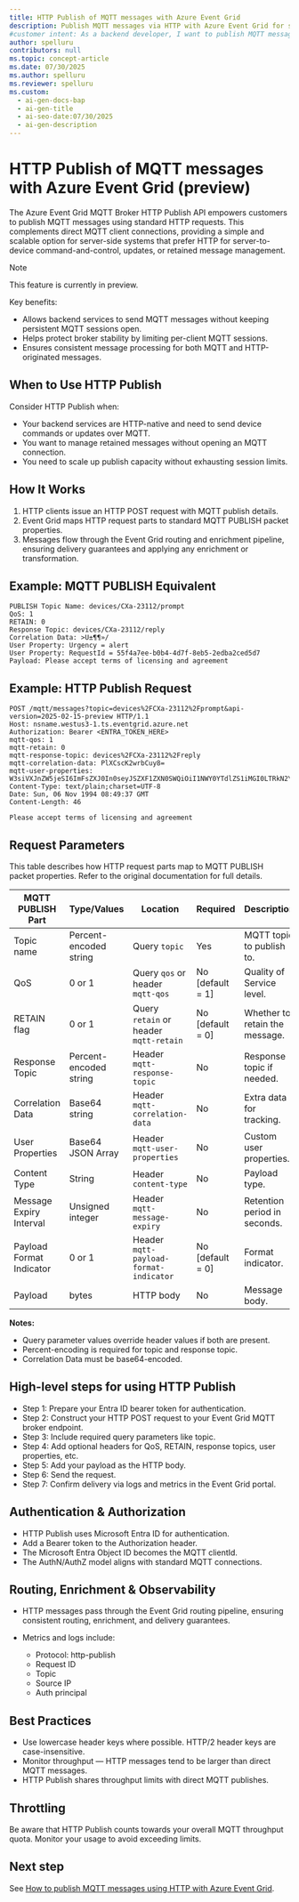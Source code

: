 ```yaml
---
title: HTTP Publish of MQTT messages with Azure Event Grid
description: Publish MQTT messages via HTTP with Azure Event Grid for scalable server-to-device communication. Learn how to use the HTTP Publish API effectively.
#customer intent: As a backend developer, I want to publish MQTT messages via HTTP so that I can integrate with Azure Event Grid without maintaining persistent MQTT sessions.  
author: spelluru
contributors: null
ms.topic: concept-article
ms.date: 07/30/2025
ms.author: spelluru
ms.reviewer: spelluru
ms.custom:
  - ai-gen-docs-bap
  - ai-gen-title
  - ai-seo-date:07/30/2025
  - ai-gen-description
---
```


# HTTP Publish of MQTT messages with Azure Event Grid (preview)

The Azure Event Grid MQTT Broker HTTP Publish API empowers customers to publish MQTT messages using standard HTTP requests. This complements direct MQTT client connections, providing a simple and scalable option for server-side systems that prefer HTTP for server-to-device command-and-control, updates, or retained message management.

> [!NOTE]
> This feature is currently in preview. 

Key benefits:

- Allows backend services to send MQTT messages without keeping persistent MQTT sessions open.
- Helps protect broker stability by limiting per-client MQTT sessions.
- Ensures consistent message processing for both MQTT and HTTP-originated messages.

## When to Use HTTP Publish

Consider HTTP Publish when:

- Your backend services are HTTP-native and need to send device commands or updates over MQTT.
- You want to manage retained messages without opening an MQTT connection.
- You need to scale up publish capacity without exhausting session limits.

## How It Works

1. HTTP clients issue an HTTP POST request with MQTT publish details.
1. Event Grid maps HTTP request parts to standard MQTT PUBLISH packet properties.
1. Messages flow through the Event Grid routing and enrichment pipeline, ensuring delivery guarantees and applying any enrichment or transformation.

## Example: MQTT PUBLISH Equivalent

```http
PUBLISH Topic Name: devices/CXa-23112/prompt  
QoS: 1  
RETAIN: 0  
Response Topic: devices/CXa-23112/reply  
Correlation Data: >U±¶¶»/  
User Property: Urgency = alert  
User Property: RequestId = 55f4a7ee-b0b4-4d7f-8eb5-2edba2ced5d7  
Payload: Please accept terms of licensing and agreement
```

## Example: HTTP Publish Request

```http
POST /mqtt/messages?topic=devices%2FCXa-23112%2Fprompt&api-version=2025-02-15-preview HTTP/1.1  
Host: nsname.westus3-1.ts.eventgrid.azure.net  
Authorization: Bearer <ENTRA_TOKEN_HERE>  
mqtt-qos: 1  
mqtt-retain: 0  
mqtt-response-topic: devices%2FCXa-23112%2Freply  
mqtt-correlation-data: PlXCscK2wrbCuy8=  
mqtt-user-properties: W3siVXJnZW5jeSI6ImFsZXJ0In0seyJSZXF1ZXN0SWQiOiI1NWY0YTdlZS1iMGI0LTRkN2YtOGViNS0yZWRiYTJjZWQ1ZDcifV0=  
Content-Type: text/plain;charset=UTF-8  
Date: Sun, 06 Nov 1994 08:49:37 GMT  
Content-Length: 46  

Please accept terms of licensing and agreement
```



## Request Parameters

This table describes how HTTP request parts map to MQTT PUBLISH packet properties. Refer to the original documentation for full details.

| **MQTT PUBLISH Part**    | **Type/Values**        | **Location**                               | **Required**       | **Description**                |
|--------------------------|------------------------|--------------------------------------------|--------------------|--------------------------------|
| Topic name               | Percent-encoded string | Query `topic`                              | Yes                | MQTT topic to publish to.      |
| QoS                      | 0 or 1                 | Query `qos` or header `mqtt-qos`           | No [default = 1]   | Quality of Service level.      |
| RETAIN flag              | 0 or 1                 | Query `retain` or header `mqtt-retain`     | No [default = 0]   | Whether to retain the message. |
| Response Topic           | Percent-encoded string | Header `mqtt-response-topic`               | No                 | Response topic if needed.      |
| Correlation Data         | Base64 string          | Header `mqtt-correlation-data`             | No                 | Extra data for tracking.       |
| User Properties          | Base64 JSON Array      | Header `mqtt-user-properties`              | No                 | Custom user properties.        |
| Content Type             | String                 | Header `content-type`                      | No                 | Payload type.                  |
| Message Expiry Interval  | Unsigned integer       | Header `mqtt-message-expiry`               | No                 | Retention period in seconds.   |
| Payload Format Indicator | 0 or 1                 | Header `mqtt-payload-format-indicator`     | No [default = 0]   | Format indicator.              |
| Payload                  | bytes                  | HTTP body                                  | No                 | Message body.                  |

**Notes:**

- Query parameter values override header values if both are present.
- Percent-encoding is required for topic and response topic.
- Correlation Data must be base64-encoded.

## High-level steps for using HTTP Publish

- Step 1: Prepare your Entra ID bearer token for authentication.
- Step 2: Construct your HTTP POST request to your Event Grid MQTT broker endpoint.
- Step 3: Include required query parameters like topic.
- Step 4: Add optional headers for QoS, RETAIN, response topics, user properties, etc.
- Step 5: Add your payload as the HTTP body.
- Step 6: Send the request.
- Step 7: Confirm delivery via logs and metrics in the Event Grid portal.

## Authentication & Authorization

- HTTP Publish uses Microsoft Entra ID for authentication.
- Add a Bearer token to the Authorization header.
- The Microsoft Entra Object ID becomes the MQTT clientId.
- The AuthN/AuthZ model aligns with standard MQTT connections.

## Routing, Enrichment & Observability

- HTTP messages pass through the Event Grid routing pipeline, ensuring consistent routing, enrichment, and delivery guarantees.

- Metrics and logs include:
  - Protocol: http-publish
  - Request ID
  - Topic
  - Source IP
  - Auth principal

## Best Practices

- Use lowercase header keys where possible. HTTP/2 header keys are case-insensitive.
- Monitor throughput — HTTP messages tend to be larger than direct MQTT messages.
- HTTP Publish shares throughput limits with direct MQTT publishes.

## Throttling

Be aware that HTTP Publish counts towards your overall MQTT throughput quota. Monitor your usage to avoid exceeding limits.

## Next step
See [How to publish MQTT messages using HTTP with Azure Event Grid](mqtt-how-to-http-publish.md).
